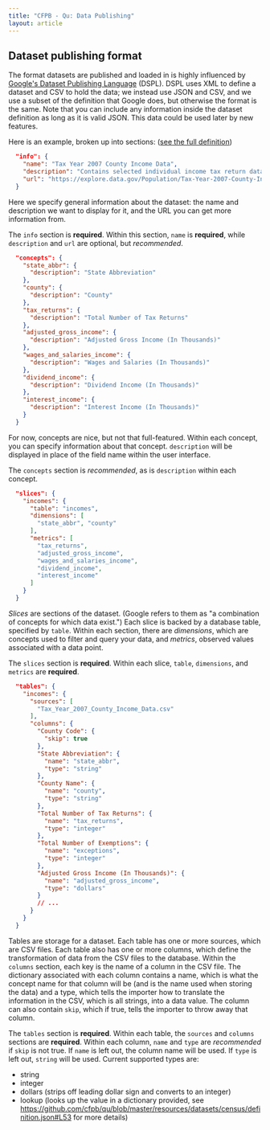 ```yaml
---
title: "CFPB - Qu: Data Publishing"
layout: article
---
```


## Dataset publishing format

The format datasets are published and loaded in is highly influenced by [Google's Dataset Publishing Language](https://developers.google.com/public-data/overview) (DSPL). DSPL uses XML to define a dataset and CSV to hold the data; we instead use JSON and CSV, and we use a subset of the definition that Google does, but otherwise the format is the same. Note that you can include any information inside the dataset definition as long as it is valid JSON. This data could be used later by new features.

Here is an example, broken up into sections: ([see the full definition](https://github.cfpb.gov/cndreisbach/data-api/blob/master/resources/datasets/census/definition.json))

```json
  "info": {
    "name": "Tax Year 2007 County Income Data",
    "description": "Contains selected individual income tax return data items classified by state and county.",
    "url": "https://explore.data.gov/Population/Tax-Year-2007-County-Income-Data/wvps-imhx"
  }
```

Here we specify general information about the dataset: the name and description we want to display for it, and the URL you can get more information from. 

The `info` section is **required**. Within this section, `name` is **required**, while `description` and `url` are optional, but _recommended_.

```json
  "concepts": {
    "state_abbr": {
      "description": "State Abbreviation"
    },
    "county": {
      "description": "County"
    },
    "tax_returns": {
      "description": "Total Number of Tax Returns"
    },
    "adjusted_gross_income": {
      "description": "Adjusted Gross Income (In Thousands)"
    },
    "wages_and_salaries_income": {
      "description": "Wages and Salaries (In Thousands)"
    },
    "dividend_income": {
      "description": "Dividend Income (In Thousands)"
    },
    "interest_income": {
      "description": "Interest Income (In Thousands)"
    }
  }
```

For now, concepts are nice, but not that full-featured. Within each concept, you can specify information about that concept. `description` will be displayed in place of the field name within the user interface.

The `concepts` section is _recommended_, as is `description` within each concept.

```json
  "slices": {
    "incomes": {
      "table": "incomes",
      "dimensions": [
        "state_abbr", "county"
      ],
      "metrics": [
        "tax_returns",
        "adjusted_gross_income",
        "wages_and_salaries_income",
        "dividend_income",
        "interest_income"
      ]
    }
  }
```

_Slices_ are sections of the dataset. (Google refers to them as "a combination of concepts for which data exist.") Each slice is backed by a database table, specified by `table`. Within each section, there are _dimensions_, which are concepts used to filter and query your data, and _metrics_, observed values associated with a data point.

The `slices` section is **required**. Within each slice, `table`, `dimensions`, and `metrics` are **required**.

```json
  "tables": {
    "incomes": {
      "sources": [
        "Tax_Year_2007_County_Income_Data.csv"
      ],
      "columns": {
        "County Code": {
          "skip": true
        },
        "State Abbreviation": {
          "name": "state_abbr",
          "type": "string"
        },
        "County Name": {
          "name": "county",
          "type": "string"
        },
        "Total Number of Tax Returns": {
          "name": "tax_returns",
          "type": "integer"
        },
        "Total Number of Exemptions": {
          "name": "exceptions",
          "type": "integer"
        },
        "Adjusted Gross Income (In Thousands)": {
          "name": "adjusted_gross_income",
          "type": "dollars"
        }
        // ...
      }
    }
  }
```

Tables are storage for a dataset. Each table has one or more sources, which are CSV files. Each table also has one or more columns, which define the transformation of data from the CSV files to the database. Within the `columns` section, each key is the name of a column in the CSV file. The dictionary associated with each column contains a name, which is what the concept name for that column will be (and is the name used when storing the data) and a type, which tells the importer how to translate the information in the CSV, which is all strings, into a data value. The column can also contain `skip`, which if true, tells the importer to throw away that column.

The `tables` section is **required**. Within each table, the `sources` and `columns` sections are **required**. Within each column, `name` and `type` are _recommended_ if `skip` is not true. If `name` is left out, the column name will be used. If `type` is left out, `string` will be used. Current supported types are:

* string
* integer
* dollars (strips off leading dollar sign and converts to an integer)
* lookup (looks up the value in a dictionary provided, see https://github.com/cfpb/qu/blob/master/resources/datasets/census/definition.json#L53 for more details)
